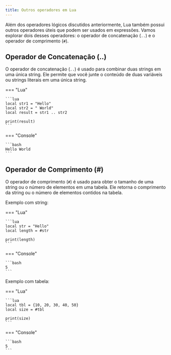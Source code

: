 ```yaml
---
title: Outros operadores em Lua
---
```


Além dos operadores lógicos discutidos anteriormente, Lua também possui
outros operadores úteis que podem ser usados em expressões.
Vamos explorar dois desses operadores: o operador de concatenação (`..`) e o
operador de comprimento (`#`).

## Operador de Concatenação (..)

O operador de concatenação (`..`) é usado para combinar duas strings em uma única string. Ele permite que você junte o conteúdo de duas variáveis ​​ou strings literais em uma única string.

=== "Lua"

    ```lua
    local str1 = "Hello"
    local str2 = " World"
    local result = str1 .. str2

    print(result)
    ```

=== "Console"

    ```bash
    Hello World
    ```

## Operador de Comprimento (#)

O operador de comprimento (`#`) é usado para obter o tamanho de uma string ou o número de elementos em uma tabela. Ele retorna o comprimento da string ou o número de elementos contidos na tabela.

Exemplo com string:

=== "Lua"

    ```lua
    local str = "Hello"
    local length = #str

    print(length)
    ```

=== "Console"

    ```bash
    5
    ```

Exemplo com tabela:

=== "Lua"

    ```lua
    local tbl = {10, 20, 30, 40, 50}
    local size = #tbl

    print(size)
    ```

=== "Console"

    ```bash
    5
    ```
